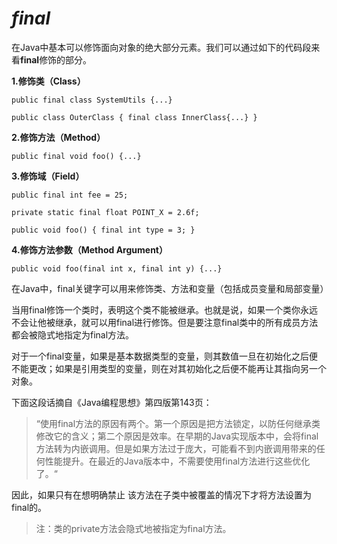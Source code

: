 # _final_

在Java中基本可以修饰面向对象的绝大部分元素。我们可以通过如下的代码段来看**final**修饰的部分。

**1.修饰类（Class）**

`public final class SystemUtils {...}`

`public class OuterClass { final class InnerClass{...} }`

**2.修饰方法（Method）**

`public final void foo() {...}`

**3.修饰域（Field）**

`public final int fee = 25;`

`private static final float POINT_X = 2.6f;`

`public void foo() { final int type = 3; }`

**4.修饰方法参数（Method Argument）**

`public void foo(final int x, final int y) {...}`

在Java中，final关键字可以用来修饰类、方法和变量（包括成员变量和局部变量）

当用final修饰一个类时，表明这个类不能被继承。也就是说，如果一个类你永远不会让他被继承，就可以用final进行修饰。但是要注意final类中的所有成员方法都会被隐式地指定为final方法。

对于一个final变量，如果是基本数据类型的变量，则其数值一旦在初始化之后便不能更改；如果是引用类型的变量，则在对其初始化之后便不能再让其指向另一个对象。

下面这段话摘自《Java编程思想》第四版第143页：

> “使用final方法的原因有两个。第一个原因是把方法锁定，以防任何继承类修改它的含义；第二个原因是效率。在早期的Java实现版本中，会将final方法转为内嵌调用。但是如果方法过于庞大，可能看不到内嵌调用带来的任何性能提升。在最近的Java版本中，不需要使用final方法进行这些优化了。“

因此，如果只有在想明确禁止 该方法在子类中被覆盖的情况下才将方法设置为final的。

> 注：类的private方法会隐式地被指定为final方法。



